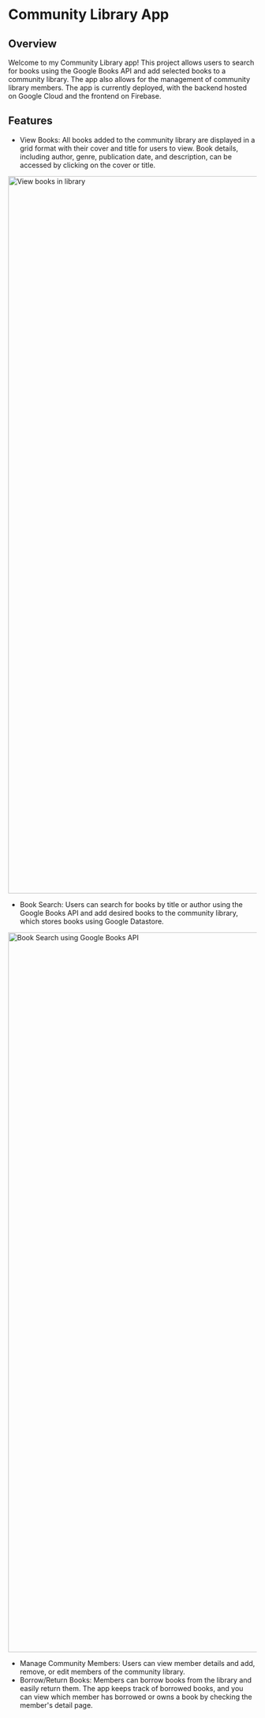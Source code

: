# Community Library App

## Overview

Welcome to my Community Library app! This project allows users to search for books using the Google Books API and add selected books to a community library. The app also allows for the management of community library members. The app is currently deployed, with the backend hosted on Google Cloud and the frontend on Firebase.

## Features

* View Books: All books added to the community library are displayed in a grid format with their cover and title for users to view. Book details, including author, genre, publication date, and description, can be accessed by clicking on the cover or title.
<img width="1455" alt="View books in library" src="https://github.com/helen-m-wong/community-library/assets/108026042/5dcde572-a74c-4f5b-9acf-de4cf11e10da">

* Book Search: Users can search for books by title or author using the Google Books API and add desired books to the community library, which stores books using Google Datastore.
<img width="1460" alt="Book Search using Google Books API" src="https://github.com/helen-m-wong/community-library/assets/108026042/3e2432c6-1d67-4222-812f-f019a9871562">

* Manage Community Members: Users can view member details and add, remove, or edit members of the community library.
* Borrow/Return Books: Members can borrow books from the library and easily return them. The app keeps track of borrowed books, and you can view which member has borrowed or owns a book by checking the member's detail page.

